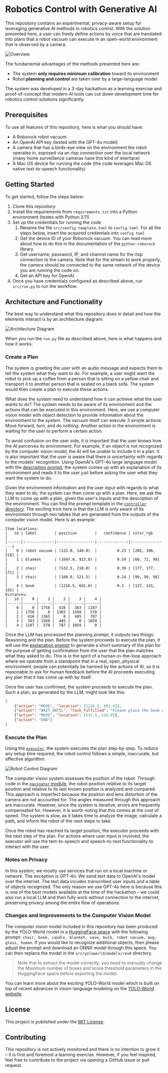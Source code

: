 # Robotics Control with Generative AI

This repository contains an experimental, privacy-aware setup for leveraging generative AI methods in robotics control. With the solution presented here, a user can freely define actions by voice that are translated into plans that a robot vacuum can execute in an open-world environment that is observed by a camera.

![Overview](/docs/overview.png)

The fundamental advantages of the methods presented here are:
- The system **only requires minimum calibration** toward its environment
- Robot **planning and control** are taken over by a large-language model

The system was developed in a 3-day hackathon as a learning exercise and proof-of-concept that modern AI tools can cut down development time for robotics control solutions significantly.

## Prerequisites

To use all features of this repository, here is what you should have:

- A Roborock robot vacuum
- An OpenAI API key (tested with the GPT-4o model)
- A camera that has a birds-eye view on the environment the robot operates in, exposed via an rtsp connection over the local network (many home surveillance cameras have this kind of interface)
- A Mac OS device for running the code (the code leverages Mac OS native text-to-speech functionality)

## Getting Started

To get started, follow the steps below:

1. Clone this repository 
2. Install the requirements from `requirements.txt` into a Python environment (testes with Python 3.11)
3. Set up the credentials for running the code
   1. Rename the file `src/config.template.toml` to `config.toml`. For all the steps below, insert the acquired credentials into `config.toml`
   2. Get the device ID of your Roborock vacuum. You can read more about how to do this in the documentation of the `python-roborock` library.
   3. Get username, password, IP, and channel name for the rtsp connection to the camera. Note that for the stream to work properly, the camera should be connected to the same network of the device you are running the code on.
   4. Get an API key for OpenAI.
5. Once you have credentials configured as described above, run `src/run.py` to run the workflow.

## Architecture and Functionality

The best way to understand what this repository does in detail and how the elements interact is by an architecture diagram:

![Architecture Diagram](/docs/architecture.png)

When you run the `run.py` file as described above, here is what happens and how it works:

### Create a Plan

The system is greeting the user with an audio message and expects them to tell the system what they want to do. For example, a user might want the robot to pick up a coffee from a person that is sitting on a yellow chair and transport it to another person that is seated on a black sofa. The system would then create a plan to execute these actions.

What does the system need to understand how it can achieve what the user wants to do? The system needs to be aware of its environment and the actions that can be executed in this environment. Here, we use a computer vision model with object detection to provide information about the environment to the system. The vacuum itself can execute 3 simple actions: Move forward, turn, and do nothing. Another action in the environment is waiting for the user to perform a certain action.

To avoid confusion on the user side, it is important that the user knows how the AI perceives its environment. For example, if an object is not recognized by the computer vision model, the AI will be unable to include it in a plan. It is also important that the user is aware that there is uncertainty with regards to the models' recognition. Using OpenAI's GPT-4o large language model with the [description prompt](./src/controller/data/raw/prompt_template_description.txt), the system comes up with an explanation of its environment and reads it to the user just before asking the user what they want the system to do.

Given the environment information and the user input with regards to what they want to do, the system can then come up with a plan. Here, we ask the LLM to come up with a plan, given the user's inputs and the description of the environment. You can find the prompt template in the [`controller` directory](./src/controller/data/raw/prompt_template_plan.txt). The exciting trick here is that the LLM is only aware of its environment through two tables that are generated from the outputs of the computer vision model. Here is an example:

```
Item locations:
|   id | label        | position        |   confidence | color_rgb       |
|-----:|:-------------|:----------------|-------------:|:----------------|
|    0 | robot vacuum | (122.0, 140.0)  |         0.23 | [205, 206, 210] |
|    1 | blanket      | (1697.0, 923.0) |         0.59 | [60, 72, 90]    |
|    2 | chair        | (532.5, 210.0)  |         0.39 | [177, 177, 171] |
|    3 | chair        | (160.0, 521.5)  |         0.24 | [99, 99, 98]    |
|    4 | book         | (1216.5, 601.0) |         0.2  | [137, 141, 155] |
Distances:
|   id |    0 |    1 |    2 |    3 |    4 |
|-----:|-----:|-----:|-----:|-----:|-----:|
|    0 |    0 | 1758 |  416 |  383 | 1187 |
|    1 | 1758 |    0 | 1365 | 1588 |  578 |
|    2 |  416 | 1365 |    0 |  485 |  787 |
|    3 |  383 | 1588 |  485 |    0 | 1059 |
|    4 | 1187 |  578 |  787 | 1059 |    0 |
```

Once the LLM has processed the planning prompt, it outputs two things: Reasoning and the plan. Before the system proceeds to execute the plan, it will use the [explanation prompt](./src/controller/data/raw/prompt_template_explanation.txt) to generate a short summary of the plan for the purpose of getting confirmation from the user that the plan matches what they asked to do. This is in the spirit of a human-in-the-loop approach where we operate from a standpoint that in a real, open, physical environment, people can potentially be harmed by the actions of AI, so it is reasonable to ask for human feedback before the AI proceeds executing any plan that it has come up with by itself.

Once the user has confirmed, the system proceeds to execute the plan. Such a plan, as generated by the LLM, might look like this:

```json
[
    {"action": "MOVE", "location": [1216.5, 601.0]},
    {"action": "WAIT_UNTIL", "task_fulfilled": "Please place the book on the robot vacuum so that the robot can transport it to the chair."},
    {"action": "MOVE", "location": [532.5, 210.0]},
    {"action": "END"}
]
```

### Execute the Plan

Using the [`executor`](./src/executor/command_executor.py), the system executes the plan step-by-step. To reduce any setup time required, the robot control follows a simple, inaccurate, but effective algorithm:

![Robot Control Diagram](/docs/robot_control.png)

The computer vision system assesses the position of the robot. Through code in the [`navigator` module](./src/navigation/navigator.py), the robot position relative to its target position and relative to its last known position is analyzed and compared. This approach is imperfect because the position and lens distortion of the camera are not accounted for. The angles measured through this approach are inaccurate. However, since the system is iterative, errors are frequently compensated for. However, it is worth noting that this comes at the cost of speed. The system is slow, as it takes time to analyze the image, calculate a path, and inform the robot of the next steps to take.

Once the robot has reached its target position, the executor proceeds with the next step of the plan. For actions where user input is involved, the executor will use the text-to-speech and speech-to-text functionality to interact with the user.

### Notes on Privacy

In this system, we mostly use services that run on a local machine or network. The exception is GPT-4o. We send text data to OpenAI's model over the internet. The text data incudes transcribed user inputs and a table of objects recognized. The only reason we use GPT-4o here is because this is one of the best models available at the time of the hackathon – we could also run a local LLM and then fully work without connection to the internet, preserving privacy among the entire flow of operations.

### Changes and Improvements to the Computer Vision Model

The computer vision model included in this repository has been produced by the YOLO-World model in a [HuggingFace space](https://huggingface.co/spaces/stevengrove/YOLO-World) with the following prompt: `chair, book, candle, blanket, vase, bulb, robot vacuum, mug, glass, human`. If you would like to recognize additional objects, then please adjust the prompt and download an ONNX model through this space. You can then replace the model in the `src/yoloworld/models/rev0` directory. 

> Note that to extract the model correctly, you need to manually change the Maximum number of boxes and score threshold parameters in the HuggingFace space before exporting the model.
 
You can learn more about the exciting YOLO-World model which is built on top of recent advances in vision-language modeling on the [YOLO-World website](https://www.yoloworld.cc).

## License

This project is published under the [MIT License](./LICENSE).

## Contributing

This repository is not actively monitored and there is no intention to grow it – it is first and foremost a learning exercise. However, if you feel inspired, feel free to contribute to the project via opening a GitHub issue or pull request.